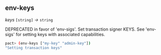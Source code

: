 ## env-keys

_keys_&nbsp;`[string]` _&rarr;_&nbsp;`string`

DEPRECATED in favor of 'env-sigs'. Set transaction signer KEYS. See 'env-sigs' for setting keys with associated capabilities.

```bash
pact> (env-keys ["my-key" "admin-key"])
"Setting transaction keys"
```
